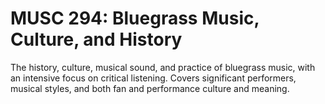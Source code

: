 # MUSC 294: Bluegrass Music, Culture, and History

The history, culture, musical sound, and practice of bluegrass music, with an intensive focus on critical listening. Covers significant performers, musical styles, and both fan and performance culture and meaning.